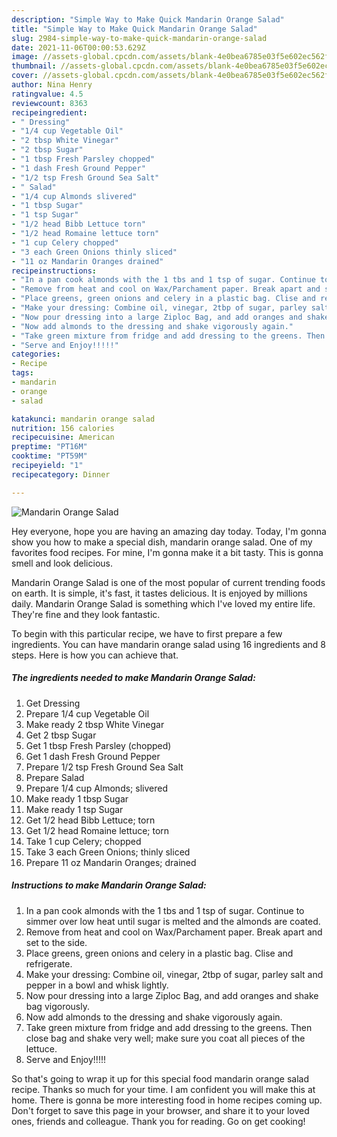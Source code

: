 ```yaml
---
description: "Simple Way to Make Quick Mandarin Orange Salad"
title: "Simple Way to Make Quick Mandarin Orange Salad"
slug: 2984-simple-way-to-make-quick-mandarin-orange-salad
date: 2021-11-06T00:00:53.629Z
image: //assets-global.cpcdn.com/assets/blank-4e0bea6785e03f5e602ec562f230caae08da540cada707380b4fe1bbebba43da.png
thumbnail: //assets-global.cpcdn.com/assets/blank-4e0bea6785e03f5e602ec562f230caae08da540cada707380b4fe1bbebba43da.png
cover: //assets-global.cpcdn.com/assets/blank-4e0bea6785e03f5e602ec562f230caae08da540cada707380b4fe1bbebba43da.png
author: Nina Henry
ratingvalue: 4.5
reviewcount: 8363
recipeingredient:
- " Dressing"
- "1/4 cup Vegetable Oil"
- "2 tbsp White Vinegar"
- "2 tbsp Sugar"
- "1 tbsp Fresh Parsley chopped"
- "1 dash Fresh Ground Pepper"
- "1/2 tsp Fresh Ground Sea Salt"
- " Salad"
- "1/4 cup Almonds slivered"
- "1 tbsp Sugar"
- "1 tsp Sugar"
- "1/2 head Bibb Lettuce torn"
- "1/2 head Romaine lettuce torn"
- "1 cup Celery chopped"
- "3 each Green Onions thinly sliced"
- "11 oz Mandarin Oranges drained"
recipeinstructions:
- "In a pan cook almonds with the 1 tbs and 1 tsp of sugar. Continue to simmer over low heat until sugar is melted and the almonds are coated."
- "Remove from heat and cool on Wax/Parchament paper. Break apart and set to the side."
- "Place greens, green onions and celery in a plastic bag. Clise and refrigerate."
- "Make your dressing: Combine oil, vinegar, 2tbp of sugar, parley salt and pepper in a bowl and whisk lightly."
- "Now pour dressing into a large Ziploc Bag, and add oranges and shake bag vigorously."
- "Now add almonds to the dressing and shake vigorously again."
- "Take green mixture from fridge and add dressing to the greens. Then close bag and shake very well; make sure you coat all pieces of the lettuce."
- "Serve and Enjoy!!!!!"
categories:
- Recipe
tags:
- mandarin
- orange
- salad

katakunci: mandarin orange salad 
nutrition: 156 calories
recipecuisine: American
preptime: "PT16M"
cooktime: "PT59M"
recipeyield: "1"
recipecategory: Dinner

---
```



![Mandarin Orange Salad](//assets-global.cpcdn.com/assets/blank-4e0bea6785e03f5e602ec562f230caae08da540cada707380b4fe1bbebba43da.png)

Hey everyone, hope you are having an amazing day today. Today, I'm gonna show you how to make a special dish, mandarin orange salad. One of my favorites food recipes. For mine, I'm gonna make it a bit tasty. This is gonna smell and look delicious.



Mandarin Orange Salad is one of the most popular of current trending foods on earth. It is simple, it's fast, it tastes delicious. It is enjoyed by millions daily. Mandarin Orange Salad is something which I've loved my entire life. They're fine and they look fantastic.


To begin with this particular recipe, we have to first prepare a few ingredients. You can have mandarin orange salad using 16 ingredients and 8 steps. Here is how you can achieve that.

<!--inarticleads1-->

##### The ingredients needed to make Mandarin Orange Salad:

1. Get  Dressing
1. Prepare 1/4 cup Vegetable Oil
1. Make ready 2 tbsp White Vinegar
1. Get 2 tbsp Sugar
1. Get 1 tbsp Fresh Parsley (chopped)
1. Get 1 dash Fresh Ground Pepper
1. Prepare 1/2 tsp Fresh Ground Sea Salt
1. Prepare  Salad
1. Prepare 1/4 cup Almonds; slivered
1. Make ready 1 tbsp Sugar
1. Make ready 1 tsp Sugar
1. Get 1/2 head Bibb Lettuce; torn
1. Get 1/2 head Romaine lettuce; torn
1. Take 1 cup Celery; chopped
1. Take 3 each Green Onions; thinly sliced
1. Prepare 11 oz Mandarin Oranges; drained




<!--inarticleads2-->

##### Instructions to make Mandarin Orange Salad:

1. In a pan cook almonds with the 1 tbs and 1 tsp of sugar. Continue to simmer over low heat until sugar is melted and the almonds are coated.
1. Remove from heat and cool on Wax/Parchament paper. Break apart and set to the side.
1. Place greens, green onions and celery in a plastic bag. Clise and refrigerate.
1. Make your dressing: Combine oil, vinegar, 2tbp of sugar, parley salt and pepper in a bowl and whisk lightly.
1. Now pour dressing into a large Ziploc Bag, and add oranges and shake bag vigorously.
1. Now add almonds to the dressing and shake vigorously again.
1. Take green mixture from fridge and add dressing to the greens. Then close bag and shake very well; make sure you coat all pieces of the lettuce.
1. Serve and Enjoy!!!!!




So that's going to wrap it up for this special food mandarin orange salad recipe. Thanks so much for your time. I am confident you will make this at home. There is gonna be more interesting food in home recipes coming up. Don't forget to save this page in your browser, and share it to your loved ones, friends and colleague. Thank you for reading. Go on get cooking!
